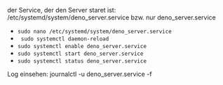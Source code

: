 der Service, der den Server staret ist: 
/etc/systemd/system/deno_server.service
bzw. nur deno_server.service

- `sudo nano /etc/systemd/system/deno_server.service`
- ` sudo systemctl daemon-reload`
- `sudo systemctl enable deno_server.service`
- `sudo systemctl start deno_server.service`
- `sudo systemctl status deno_server.service`

Log einsehen: journalctl -u deno_server.service -f